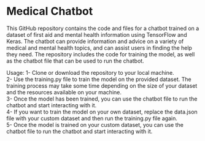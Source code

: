 # Medical Chatbot

This GitHub repository contains the code and files for a chatbot trained on a dataset of first aid and mental health information using TensorFlow and Keras. The chatbot can provide information and advice on a variety of medical and mental health topics, and can assist users in finding the help they need. The repository includes the code for training the model, as well as the chatbot file that can be used to run the chatbot.

Usage:
1- Clone or download the repository to your local machine.  
2- Use the training.py file to train the model on the provided dataset. The training process may take some time depending on the size of your dataset and the resources available on your machine.  
3- Once the model has been trained, you can use the chatbot file to run the chatbot and start interacting with it.  
4- If you want to train the model on your own dataset, replace the data.json file with your custom dataset and then run the training.py file again.  
5- Once the model is trained on your custom dataset, you can use the chatbot file to run the chatbot and start interacting with it.  
